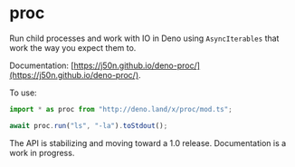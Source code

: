 # proc

Run child processes and work with IO in Deno using `AsyncIterables` that work the way you expect them to.

Documentation:
[https://j50n.github.io/deno-proc/](https://j50n.github.io/deno-proc/).

To use:

```typescript
import * as proc from "http://deno.land/x/proc/mod.ts";

await proc.run("ls", "-la").toStdout();
```

The API is stabilizing and moving toward a 1.0 release. Documentation is a work
in progress.

